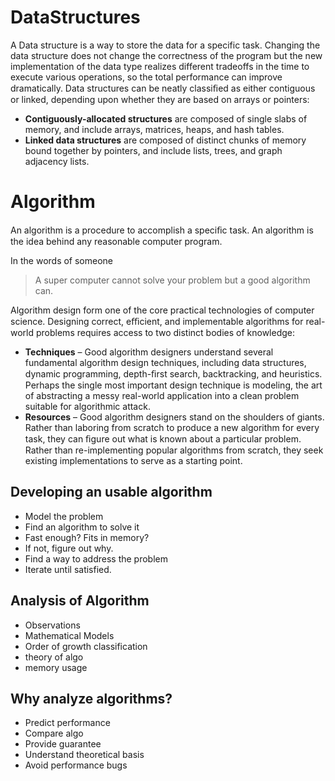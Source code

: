 # DataStructures 
A Data structure is a way to store the data for a specific task. Changing the data structure does not change the correctness of the program but  the new implementation of the data type realizes different tradeoffs in the time to execute various operations, so the total performance can improve dramatically.
Data structures can be neatly classiﬁed as either contiguous or linked, depending upon whether they are based on arrays or pointers:
- **Contiguously-allocated structures** are composed of single slabs of memory, and
include arrays, matrices, heaps, and hash tables.
- **Linked data structures** are composed of distinct chunks of memory bound
together by pointers, and include lists, trees, and graph adjacency lists.

# Algorithm
An algorithm is a procedure to accomplish a speciﬁc task. An algorithm is the idea behind any reasonable computer program. 

In the words of someone
> A super computer cannot solve your problem but a good algorithm can.

Algorithm design form one of the core practical technologies of computer science. Designing correct, eﬃcient, and implementable algorithms for real-world problems requires access to two distinct bodies of knowledge:
- **Techniques** – Good algorithm designers understand several fundamental algorithm design techniques, including data structures, dynamic programming, depth-ﬁrst search, backtracking, and heuristics. Perhaps the single most important design technique is modeling, the art of abstracting a messy real-world application into a clean problem suitable for algorithmic attack.
- **Resources** – Good algorithm designers stand on the shoulders of giants. Rather than laboring from scratch to produce a new algorithm for every task, they can ﬁgure out what is known about a particular problem. Rather than re-implementing popular algorithms from scratch, they seek existing implementations to serve as a starting point.

## Developing an usable algorithm
- Model the problem
- Find an algorithm to solve it
- Fast enough? Fits in memory?
- If not, figure out why.
- Find a way to address the problem
- Iterate until satisfied.


## Analysis of Algorithm
- Observations
- Mathematical Models
- Order of growth classification
- theory of algo
- memory usage

## Why analyze algorithms?
- Predict performance
- Compare algo
- Provide guarantee
- Understand theoretical basis
- Avoid performance bugs
